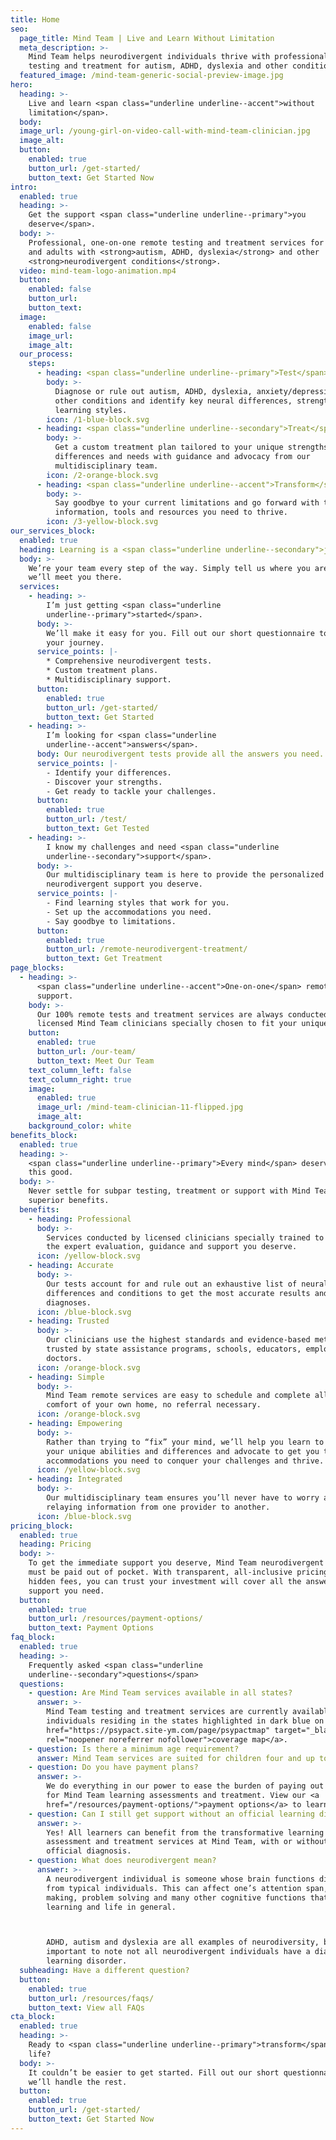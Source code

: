 ```yaml
---
title: Home
seo:
  page_title: Mind Team | Live and Learn Without Limitation
  meta_description: >-
    Mind Team helps neurodivergent individuals thrive with professional, remote
    testing and treatment for autism, ADHD, dyslexia and other conditions.
  featured_image: /mind-team-generic-social-preview-image.jpg
hero:
  heading: >-
    Live and learn <span class="underline underline--accent">without
    limitation</span>.
  body:
  image_url: /young-girl-on-video-call-with-mind-team-clinician.jpg
  image_alt:
  button:
    enabled: true
    button_url: /get-started/
    button_text: Get Started Now
intro:
  enabled: true
  heading: >-
    Get the support <span class="underline underline--primary">you
    deserve</span>.
  body: >-
    Professional, one-on-one remote testing and treatment services for children
    and adults with <strong>autism, ADHD, dyslexia</strong> and other
    <strong>neurodivergent conditions</strong>.
  video: mind-team-logo-animation.mp4
  button:
    enabled: false
    button_url:
    button_text:
  image:
    enabled: false
    image_url:
    image_alt:
  our_process:
    steps:
      - heading: <span class="underline underline--primary">Test</span>
        body: >-
          Diagnose or rule out autism, ADHD, dyslexia, anxiety/depression and
          other conditions and identify key neural differences, strengths and
          learning styles.
        icon: /1-blue-block.svg
      - heading: <span class="underline underline--secondary">Treat</span>
        body: >-
          Get a custom treatment plan tailored to your unique strengths,
          differences and needs with guidance and advocacy from our
          multidisciplinary team.
        icon: /2-orange-block.svg
      - heading: <span class="underline underline--accent">Transform</span>
        body: >-
          Say goodbye to your current limitations and go forward with the
          information, tools and resources you need to thrive.
        icon: /3-yellow-block.svg
our_services_block:
  enabled: true
  heading: Learning is a <span class="underline underline--secondary">journey</span>.
  body: >-
    We’re your team every step of the way. Simply tell us where you are and
    we’ll meet you there.
  services:
    - heading: >-
        I’m just getting <span class="underline
        underline--primary">started</span>.
      body: >-
        We’ll make it easy for you. Fill out our short questionnaire to start
        your journey.
      service_points: |-
        * Comprehensive neurodivergent tests.
        * Custom treatment plans.
        * Multidisciplinary support.
      button:
        enabled: true
        button_url: /get-started/
        button_text: Get Started
    - heading: >-
        I’m looking for <span class="underline
        underline--accent">answers</span>.
      body: Our neurodivergent tests provide all the answers you need.
      service_points: |-
        - Identify your differences.
        - Discover your strengths.
        - Get ready to tackle your challenges.
      button:
        enabled: true
        button_url: /test/
        button_text: Get Tested
    - heading: >-
        I know my challenges and need <span class="underline
        underline--secondary">support</span>.
      body: >-
        Our multidisciplinary team is here to provide the personalized
        neurodivergent support you deserve.
      service_points: |-
        - Find learning styles that work for you. 
        - Set up the accommodations you need.
        - Say goodbye to limitations.
      button:
        enabled: true
        button_url: /remote-neurodivergent-treatment/
        button_text: Get Treatment
page_blocks:
  - heading: >-
      <span class="underline underline--accent">One-on-one</span> remote
      support.
    body: >-
      Our 100% remote tests and treatment services are always conducted by
      licensed Mind Team clinicians specially chosen to fit your unique needs.
    button:
      enabled: true
      button_url: /our-team/
      button_text: Meet Our Team
    text_column_left: false
    text_column_right: true
    image:
      enabled: true
      image_url: /mind-team-clinician-11-flipped.jpg
      image_alt:
    background_color: white
benefits_block:
  enabled: true
  heading: >-
    <span class="underline underline--primary">Every mind</span> deserves a team
    this good.
  body: >-
    Never settle for subpar testing, treatment or support with Mind Team’s
    superior benefits.
  benefits:
    - heading: Professional
      body: >-
        Services conducted by licensed clinicians specially trained to provide
        the expert evaluation, guidance and support you deserve.
      icon: /yellow-block.svg
    - heading: Accurate
      body: >-
        Our tests account for and rule out an exhaustive list of neural
        differences and conditions to get the most accurate results and
        diagnoses.
      icon: /blue-block.svg
    - heading: Trusted
      body: >-
        Our clinicians use the highest standards and evidence-based methods,
        trusted by state assistance programs, schools, educators, employers and
        doctors.
      icon: /orange-block.svg
    - heading: Simple
      body: >-
        Mind Team remote services are easy to schedule and complete all from the
        comfort of your own home, no referral necessary.
      icon: /orange-block.svg
    - heading: Empowering
      body: >-
        Rather than trying to “fix” your mind, we’ll help you learn to work with
        your unique abilities and differences and advocate to get you the
        accommodations you need to conquer your challenges and thrive.
      icon: /yellow-block.svg
    - heading: Integrated
      body: >-
        Our multidisciplinary team ensures you’ll never have to worry about
        relaying information from one provider to another.
      icon: /blue-block.svg
pricing_block:
  enabled: true
  heading: Pricing
  body: >-
    To get the immediate support you deserve, Mind Team neurodivergent services
    must be paid out of pocket. With transparent, all-inclusive pricing and no
    hidden fees, you can trust your investment will cover all the answers and
    support you need.
  button:
    enabled: true
    button_url: /resources/payment-options/
    button_text: Payment Options
faq_block:
  enabled: true
  heading: >-
    Frequently asked <span class="underline
    underline--secondary">questions</span>
  questions:
    - question: Are Mind Team services available in all states?
      answer: >-
        Mind Team testing and treatment services are currently available to
        individuals residing in the states highlighted in dark blue on this <a
        href="https://psypact.site-ym.com/page/psypactmap" target="_blank"
        rel="noopener noreferrer nofollower">coverage map</a>.
    - question: Is there a minimum age requirement?
      answer: Mind Team services are suited for children four and up to any age.
    - question: Do you have payment plans?
      answer: >-
        We do everything in our power to ease the burden of paying out of pocket
        for Mind Team learning assessments and treatment. View our <a
        href="/resources/payment-options/">payment options</a> to learn more.
    - question: Can I still get support without an official learning disorder diagnosis?
      answer: >-
        Yes! All learners can benefit from the transformative learning
        assessment and treatment services at Mind Team, with or without an
        official diagnosis.
    - question: What does neurodivergent mean?
      answer: >-
        A neurodivergent individual is someone whose brain functions differently
        from typical individuals. This can affect one’s attention span, decision
        making, problem solving and many other cognitive functions that affect
        learning and life in general.  



        ADHD, autism and dyslexia are all examples of neurodiversity, but it’s
        important to note not all neurodivergent individuals have a diagnosable
        learning disorder.
  subheading: Have a different question?
  button:
    enabled: true
    button_url: /resources/faqs/
    button_text: View all FAQs
cta_block:
  enabled: true
  heading: >-
    Ready to <span class="underline underline--primary">transform</span> your
    life?
  body: >-
    It couldn’t be easier to get started. Fill out our short questionnaire and
    we’ll handle the rest.
  button:
    enabled: true
    button_url: /get-started/
    button_text: Get Started Now
---
```

